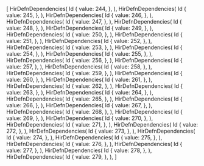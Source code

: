 [
    HirDefnDependencies(
        Id {
            value: 244,
        },
    ),
    HirDefnDependencies(
        Id {
            value: 245,
        },
    ),
    HirDefnDependencies(
        Id {
            value: 246,
        },
    ),
    HirDefnDependencies(
        Id {
            value: 247,
        },
    ),
    HirDefnDependencies(
        Id {
            value: 248,
        },
    ),
    HirDefnDependencies(
        Id {
            value: 249,
        },
    ),
    HirDefnDependencies(
        Id {
            value: 250,
        },
    ),
    HirDefnDependencies(
        Id {
            value: 251,
        },
    ),
    HirDefnDependencies(
        Id {
            value: 252,
        },
    ),
    HirDefnDependencies(
        Id {
            value: 253,
        },
    ),
    HirDefnDependencies(
        Id {
            value: 254,
        },
    ),
    HirDefnDependencies(
        Id {
            value: 255,
        },
    ),
    HirDefnDependencies(
        Id {
            value: 256,
        },
    ),
    HirDefnDependencies(
        Id {
            value: 257,
        },
    ),
    HirDefnDependencies(
        Id {
            value: 258,
        },
    ),
    HirDefnDependencies(
        Id {
            value: 259,
        },
    ),
    HirDefnDependencies(
        Id {
            value: 260,
        },
    ),
    HirDefnDependencies(
        Id {
            value: 261,
        },
    ),
    HirDefnDependencies(
        Id {
            value: 262,
        },
    ),
    HirDefnDependencies(
        Id {
            value: 263,
        },
    ),
    HirDefnDependencies(
        Id {
            value: 264,
        },
    ),
    HirDefnDependencies(
        Id {
            value: 265,
        },
    ),
    HirDefnDependencies(
        Id {
            value: 266,
        },
    ),
    HirDefnDependencies(
        Id {
            value: 267,
        },
    ),
    HirDefnDependencies(
        Id {
            value: 268,
        },
    ),
    HirDefnDependencies(
        Id {
            value: 269,
        },
    ),
    HirDefnDependencies(
        Id {
            value: 270,
        },
    ),
    HirDefnDependencies(
        Id {
            value: 271,
        },
    ),
    HirDefnDependencies(
        Id {
            value: 272,
        },
    ),
    HirDefnDependencies(
        Id {
            value: 273,
        },
    ),
    HirDefnDependencies(
        Id {
            value: 274,
        },
    ),
    HirDefnDependencies(
        Id {
            value: 275,
        },
    ),
    HirDefnDependencies(
        Id {
            value: 276,
        },
    ),
    HirDefnDependencies(
        Id {
            value: 277,
        },
    ),
    HirDefnDependencies(
        Id {
            value: 278,
        },
    ),
    HirDefnDependencies(
        Id {
            value: 279,
        },
    ),
]